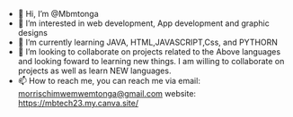 - 👋 Hi, I’m @Mbmtonga
- 👀 I’m interested in web development, App development and graphic designs
- 🌱 I’m currently learning JAVA, HTML,JAVASCRIPT,Css, and PYTHORN
- 💞️ I’m looking to collaborate on projects related to the Above languages and looking foward to learning new things.
  I am willing to collaborate on projects as well as learn NEW languages.
- 📫 How to reach me, you can reach me via email: morrischimwemwemtonga@gmail.com
  website: https://mbtech23.my.canva.site/
  

<!---
Mbmtonga/Mbmtonga is a ✨ special ✨ repository because its `README.md` (this file) appears on your GitHub profile.
You can click the Preview link to take a look at your changes.
--->
